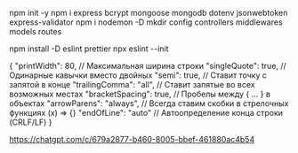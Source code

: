 npm init -y
npm i express bcrypt mongoose mongodb dotenv jsonwebtoken express-validator
npm i nodemon -D
mkdir config controllers middlewares models routes


npm install -D eslint prettier
npx eslint --init

{
  "printWidth": 80,      // Максимальная ширина строки
  "singleQuote": true,   // Одинарные кавычки вместо двойных
  "semi": true,          // Ставит точку с запятой в конце
  "trailingComma": "all",  // Ставит запятые во всех возможных местах
  "bracketSpacing": true, // Пробелы между { ... } в объектах
  "arrowParens": "always", // Всегда ставим скобки в стрелочных функциях (x) => {}
  "endOfLine": "auto"      // Автоопределение конца строки (CRLF/LF)
}

https://chatgpt.com/c/679a2877-b460-8005-bbef-461880ac4b54


